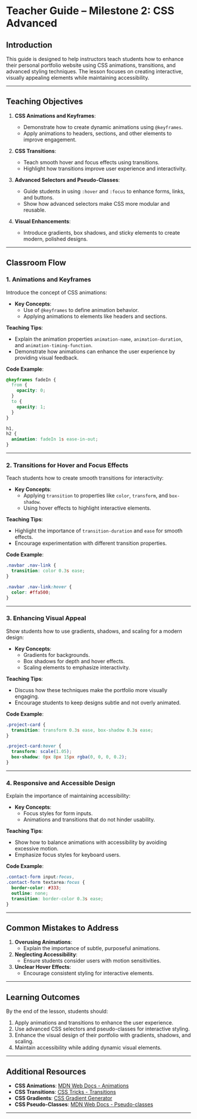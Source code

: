 # **Teacher Guide – Milestone 2: CSS Advanced**

## **Introduction**

This guide is designed to help instructors teach students how to enhance their personal portfolio website using CSS animations, transitions, and advanced styling techniques. The lesson focuses on creating interactive, visually appealing elements while maintaining accessibility.

---

## **Teaching Objectives**

1. **CSS Animations and Keyframes**:

   - Demonstrate how to create dynamic animations using `@keyframes`.
   - Apply animations to headers, sections, and other elements to improve engagement.

2. **CSS Transitions**:

   - Teach smooth hover and focus effects using transitions.
   - Highlight how transitions improve user experience and interactivity.

3. **Advanced Selectors and Pseudo-Classes**:

   - Guide students in using `:hover` and `:focus` to enhance forms, links, and buttons.
   - Show how advanced selectors make CSS more modular and reusable.

4. **Visual Enhancements**:
   - Introduce gradients, box shadows, and sticky elements to create modern, polished designs.

---

## **Classroom Flow**

### **1. Animations and Keyframes**

Introduce the concept of CSS animations:

- **Key Concepts**:
  - Use of `@keyframes` to define animation behavior.
  - Applying animations to elements like headers and sections.

**Teaching Tips**:

- Explain the animation properties `animation-name`, `animation-duration`, and `animation-timing-function`.
- Demonstrate how animations can enhance the user experience by providing visual feedback.

**Code Example**:

```css
@keyframes fadeIn {
  from {
    opacity: 0;
  }
  to {
    opacity: 1;
  }
}

h1,
h2 {
  animation: fadeIn 1s ease-in-out;
}
```

---

### **2. Transitions for Hover and Focus Effects**

Teach students how to create smooth transitions for interactivity:

- **Key Concepts**:
  - Applying `transition` to properties like `color`, `transform`, and `box-shadow`.
  - Using hover effects to highlight interactive elements.

**Teaching Tips**:

- Highlight the importance of `transition-duration` and `ease` for smooth effects.
- Encourage experimentation with different transition properties.

**Code Example**:

```css
.navbar .nav-link {
  transition: color 0.3s ease;
}

.navbar .nav-link:hover {
  color: #ffa500;
}
```

---

### **3. Enhancing Visual Appeal**

Show students how to use gradients, shadows, and scaling for a modern design:

- **Key Concepts**:
  - Gradients for backgrounds.
  - Box shadows for depth and hover effects.
  - Scaling elements to emphasize interactivity.

**Teaching Tips**:

- Discuss how these techniques make the portfolio more visually engaging.
- Encourage students to keep designs subtle and not overly animated.

**Code Example**:

```css
.project-card {
  transition: transform 0.3s ease, box-shadow 0.3s ease;
}

.project-card:hover {
  transform: scale(1.05);
  box-shadow: 0px 8px 15px rgba(0, 0, 0, 0.2);
}
```

---

### **4. Responsive and Accessible Design**

Explain the importance of maintaining accessibility:

- **Key Concepts**:
  - Focus styles for form inputs.
  - Animations and transitions that do not hinder usability.

**Teaching Tips**:

- Show how to balance animations with accessibility by avoiding excessive motion.
- Emphasize focus styles for keyboard users.

**Code Example**:

```css
.contact-form input:focus,
.contact-form textarea:focus {
  border-color: #333;
  outline: none;
  transition: border-color 0.3s ease;
}
```

---

## **Common Mistakes to Address**

1. **Overusing Animations**:
   - Explain the importance of subtle, purposeful animations.
2. **Neglecting Accessibility**:
   - Ensure students consider users with motion sensitivities.
3. **Unclear Hover Effects**:
   - Encourage consistent styling for interactive elements.

---

## **Learning Outcomes**

By the end of the lesson, students should:

1. Apply animations and transitions to enhance the user experience.
2. Use advanced CSS selectors and pseudo-classes for interactive styling.
3. Enhance the visual design of their portfolio with gradients, shadows, and scaling.
4. Maintain accessibility while adding dynamic visual elements.

---

## **Additional Resources**

- **CSS Animations**: [MDN Web Docs - Animations](https://developer.mozilla.org/en-US/docs/Web/CSS/animation)
- **CSS Transitions**: [CSS Tricks - Transitions](https://css-tricks.com/almanac/properties/t/transition/)
- **CSS Gradients**: [CSS Gradient Generator](https://cssgradient.io/)
- **CSS Pseudo-Classes**: [MDN Web Docs - Pseudo-classes](https://developer.mozilla.org/en-US/docs/Web/CSS/Pseudo-classes)

---
